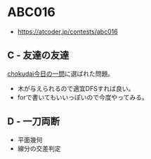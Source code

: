 # ABC016
* https://atcoder.jp/contests/abc016


## C - 友達の友達
[chokudai今日の一問]( https://twitter.com/chokudai/status/1169266091295510528?s=20 )に選ばれた問題。
* 木が与えられるので適宜DFSすれば良い。
* forで書いてもいいっぽいので今度やってみる。


## D - 一刀両断
* 平面幾何
* 線分の交差判定
